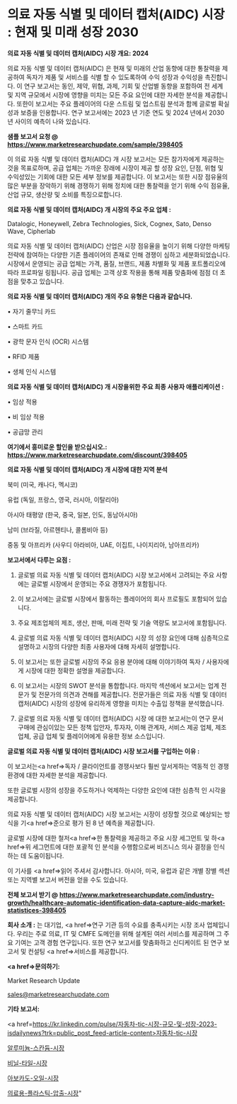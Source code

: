 # 의료 자동 식별 및 데이터 캡처(AIDC) 시장 : 현재 및 미래 성장 2030

<strong>의료 자동 식별 및 데이터 캡처(AIDC) 시장 개요: 2024</strong>

의료 자동 식별 및 데이터 캡처(AIDC) 은 현재 및 미래의 산업 동향에 대한 통찰력을 제공하여 독자가 제품 및 서비스를 식별 할 수 있도록하여 수익 성장과 수익성을 촉진합니다. 이 연구 보고서는 동인, 제약, 위협, 과제, 기회 및 산업별 동향을 포함하여 전 세계 및 지역 규모에서 시장에 영향을 미치는 모든 주요 요인에 대한 자세한 분석을 제공합니다. 또한이 보고서는 주요 플레이어의 다운 스트림 및 업스트림 분석과 함께 글로벌 확실성과 보증을 인용합니다. 연구 보고서에는 2023 년 기준 연도 및 2024 년에서 2030 년 사이의 예측이 나와 있습니다.



<strong>샘플 보고서 요청 @ <a href=https://www.marketresearchupdate.com/sample/398405>https://www.marketresearchupdate.com/sample/398405</a></strong>

이 의료 자동 식별 및 데이터 캡처(AIDC) 개 시장 보고서는 모든 참가자에게 제공하는 것을 목표로하며, 공급 업체는 가까운 장래에 시장이 제공 할 성장 요인, 단점, 위협 및 수익성있는 기회에 대한 모든 세부 정보를 제공합니다. 이 보고서는 또한 시장 점유율의 많은 부분을 장악하기 위해 경쟁하기 위해 정치에 대한 통찰력을 얻기 위해 수익 점유율, 산업 규모, 생산량 및 소비를 특징으로합니다.



<strong>의료 자동 식별 및 데이터 캡처(AIDC) 개 시장의 주요 주요 업체 :</strong>

Datalogic, Honeywell, Zebra Technologies, Sick, Cognex, Sato, Denso Wave, Cipherlab

의료 자동 식별 및 데이터 캡처(AIDC) 산업은 시장 점유율을 높이기 위해 다양한 마케팅 전략에 참여하는 다양한 기존 플레이어의 존재로 인해 경쟁이 심하고 세분화되었습니다. 시장에서 운영되는 공급 업체는 가격, 품질, 브랜드, 제품 차별화 및 제품 포트폴리오에 따라 프로파일 링됩니다. 공급 업체는 고객 상호 작용을 통해 제품 맞춤화에 점점 더 초점을 맞추고 있습니다.



<strong>의료 자동 식별 및 데이터 캡처(AIDC) 개의 주요 유형은 다음과 같습니다.</strong>

• 자기 줄무늬 카드

• 스마트 카드

• 광학 문자 인식 (OCR) 시스템

• RFID 제품

• 생체 인식 시스템



<strong>의료 자동 식별 및 데이터 캡처(AIDC) 개 시장을위한 주요 최종 사용자 애플리케이션 :</strong>

• 임상 적용

• 비 임상 적용

• 공급망 관리



<strong>여기에서 흥미로운 할인을 받으십시오.: <a href=https://www.marketresearchupdate.com/discount/398405>https://www.marketresearchupdate.com/discount/398405</a></strong>



<strong>의료 자동 식별 및 데이터 캡처(AIDC) 개 시장에 대한 지역 분석</strong>

북미 (미국, 캐나다, 멕시코)

유럽 (독일, 프랑스, 영국, 러시아, 이탈리아)

아시아 태평양 (한국, 중국, 일본, 인도, 동남아시아)

남미 (브라질, 아르헨티나, 콜롬비아 등)

중동 및 아프리카 (사우디 아라비아, UAE, 이집트, 나이지리아, 남아프리카)



<strong>보고서에서 다루는 요점 :</strong>

1. 글로벌 의료 자동 식별 및 데이터 캡처(AIDC) 시장 보고서에서 고려되는 주요 사항에는 글로벌 시장에서 운영되는 주요 경쟁자가 포함됩니다.

2. 이 보고서에는 글로벌 시장에서 활동하는 플레이어의 회사 프로필도 포함되어 있습니다.

3. 주요 제조업체의 제조, 생산, 판매, 미래 전략 및 기술 역량도 보고서에 포함됩니다.

4. 글로벌 의료 자동 식별 및 데이터 캡처(AIDC) 시장 의 성장 요인에 대해 심층적으로 설명하고 시장의 다양한 최종 사용자에 대해 자세히 설명합니다.

5. 이 보고서는 또한 글로벌 시장의 주요 응용 분야에 대해 이야기하여 독자 / 사용자에게 시장에 대한 정확한 설명을 제공합니다.

6. 이 보고서는 시장의 SWOT 분석을 통합합니다. 마지막 섹션에서 보고서는 업계 전문가 및 전문가의 의견과 견해를 제공합니다. 전문가들은 의료 자동 식별 및 데이터 캡처(AIDC) 시장의 성장에 유리하게 영향을 미치는 수출입 정책을 분석했습니다.

7. 글로벌 의료 자동 식별 및 데이터 캡처(AIDC) 시장 에 대한 보고서는이 연구 문서 구매에 관심이있는 모든 정책 입안자, 투자자, 이해 관계자, 서비스 제공 업체, 제조업체, 공급 업체 및 플레이어에게 유용한 정보 소스입니다.



<strong>글로벌 의료 자동 식별 및 데이터 캡처(AIDC) 시장 보고서를 구입하는 이유 :</strong>

이 보고서는<a href=>독자 / 클</a>라이언트를 경쟁사보다 훨씬 앞서게하는 역동적 인 경쟁 환경에 대한 자세한 분석을 제공합니다.

또한 글로벌 시장의 성장을 주도하거나 억제하는 다양한 요인에 대한 심층적 인 시각을 제공합니다.

의료 자동 식별 및 데이터 캡처(AIDC) 시장 보고서는 시장이 성장할 것으로 예상되는 방식을 기<a href=>준으로</a> 평가 된 8 년 예측을 제공합니다.

글로벌 시장에 대한 철저<a href=>한 통찰력</a>을 제공하고 주요 시장 세그먼트 및 하<a href=>위 세그</a>먼트에 대한 포괄적 인 분석을 수행함으로써 비즈니스 의사 결정을 인식하는 데 도움이됩니다.

이 기사를 <a href=>읽어 주</a>셔서 감사합니다. 아시아, 미국, 유럽과 같은 개별 장별 섹션 또는 지역별 보고서 버전을 얻을 수도 있습니다.



<strong>전체 보고서 받기 @ <a href=https://www.marketresearchupdate.com/industry-growth/healthcare-automatic-identification-data-capture-aidc-market-statistices-398405>https://www.marketresearchupdate.com/industry-growth/healthcare-automatic-identification-data-capture-aidc-market-statistices-398405</a></strong>



<strong>회사 소개 :</strong>
는 대기업, <a href=>연구 기</a>관 등의 수요를 충족시키는 시장 조사 업체입니다. 우리는 주로 의료, IT 및 CMFE 도메인을 위해 설계된 여러 서비스를 제공하며 그 주요 기여는 고객 경험 연구입니다. 또한 연구 보고서를 맞춤화하고 신디케이트 된 연구 보고서 및 컨설팅 <a href=>서비</a>스를 제공합니다.



<strong><a href=>문의하기:</a></strong>

Market Research Update

sales@marketresearchupdate.com



<strong>기타 보고서:</strong>

<a href=https://kr.linkedin.com/pulse/자동차-tic-시장-규모-및-성장-2023-isdailynews?trk=public_post_feed-article-content>자동차-tic-시장</a>

<a href=https://www.linkedin.com/pulse/알루미늄-스칸듐-시장-진입-전략-및-위험-평가2029년-market-matrix-musings-analysis/>알루미늄-스칸듐-시장</a>

<a href=https://www.linkedin.com/pulse/비닐-타일-시장-규모-및-성장-2023-survey-savvy-insights-360-analysis-4fbcf/>비닐-타일-시장</a>

<a href=https://www.linkedin.com/pulse/아보카도-오일-시장-동향-및-성장-전망-isdailynews-ektgf/>아보카도-오일-시장</a>

<a href=https://www.linkedin.com/pulse/의료용-플라스틱-압출-시장-동향-및-성장-전망-consumer-connection-compendium-ana-wpy0f/>의료용-플라스틱-압출-시장</a>"

